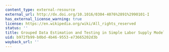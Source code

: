 ```yaml
---
content_type: external-resource
external_url: http://dx.doi.org/10.1016/0304-4076%2891%2990101-I
has_external_license_warning: true
license: https://en.wikipedia.org/wiki/All_rights_reserved
status: ''
title: Grouped Data Estimation and Testing in Simple Labor Supply Models
uid: b972fb99-b0bd-4b46-9553-e73665202d3b
wayback_url: ''
---
```

